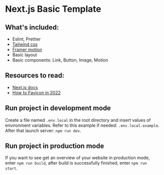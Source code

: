 # Next.js Basic Template

## What's included:

- Eslint, Prettier
- [Tailwind css](https://tailwindcss.com/docs/installation)
- [Framer motion](https://www.framer.com/docs/animation/)
- Basic layout
- Basic components: Link, Button, Image, Motion

## Resources to read:
- [Next.js docs](https://nextjs.org/docs/getting-started)
- [How to Favicon in 2022](https://evilmartians.com/chronicles/how-to-favicon-in-2021-six-files-that-fit-most-needs)

## Run project in development mode
Create a file named `.env.local` in the root directory and insert values of environment variables. Refer to this example if needed: `.env.local.example`. After that launch server: `npm run dev`.

## Run project in production mode

If you want to see get an overview of your website in production mode, enter `npm run build`, after build is successfully finished, enter `npm run start`.
